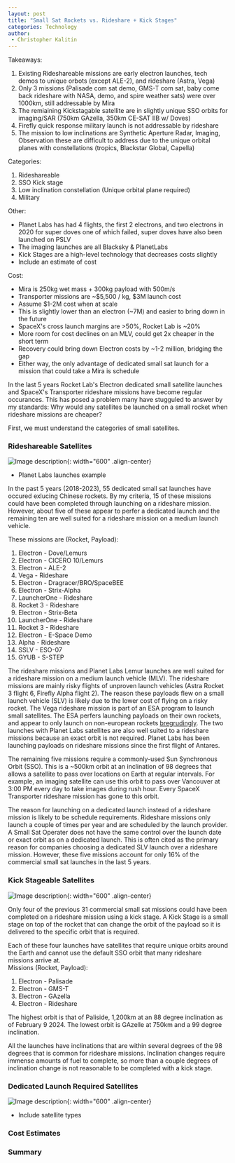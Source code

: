 ```yaml
---
layout: post
title: "Small Sat Rockets vs. Rideshare + Kick Stages"
categories: Technology
author:
 - Christopher Kalitin
---
```


Takeaways:
1. Existing Rideshareable missions are early electron launches, tech demos to unique orbots (except ALE-2), and rideshare (Astra, Vega)
2. Only 3 missions (Palisade com sat demo, GMS-T com sat, baby come back rideshare with NASA, demo, and spire weather sats) were over 1000km, still addressable by Mira
3. The remiaining Kickstagable satellite are in slightly unique SSO orbits for imaging/SAR (750km GAzella, 350km CE-SAT IIB w/ Doves)
4. Firefly quick response military launch is not addressable by rideshare
5. The mission to low inclinations are Synthetic Aperture Radar, Imaging, Observation these are difficult to address due to the unique orbital planes with constellations (tropics, Blackstar Global, Capella)

Categories:
1. Rideshareable
3. SSO Kick stage
4. Low inclination constellation (Unique orbital plane required)
5. Military

Other:
* Planet Labs has had 4 flights, the first 2 electrons, and two electrons in 2020 for super doves one of which failed, super doves have also been launched on PSLV
* The imaging launches are all Blacksky & PlanetLabs
* Kick Stages are a high-level technology that decreases costs slightly
* Include an estimate of cost

Cost:
* Mira is 250kg wet mass + 300kg payload with 500m/s
* Transporter missions are ~$5,500 / kg, $3M launch cost
* Assume $1-2M cost when at scale
* This is slightly lower than an electron (~7M) and easier to bring down in the future
* SpaceX's cross launch margins are >50%, Rocket Lab is ~20%
* More room for cost declines on an MLV, could get 2x cheaper in the short term
* Recovery could bring down Electron costs by ~1-2 million, bridging the gap
* Either way, the only advantage of dedicated small sat launch for a mission that could take a Mira is schedule

In the last 5 years Rocket Lab's Electron dedicated small satellite launches and SpaceX's Transporter rideshare missions have become regular occurances. This has posed a problem many have stugguled to answer by my standards: Why would any satellites be launched on a small rocket when rideshare missions are cheaper?

First, we must understand the categories of small satellites. 

### Rideshareable Satellites
![Image description]({{site.url}}/assets/images/2024-02-10/Small-Sat-Missions-Addressable-By-Rideshare.png){: width="600" .align-center}
+ Planet Labs launches example

In the past 5 years (2018-2023), 55 dedicated small sat launches have occured exlucing Chinese rockets. By my criteria, 15 of these missions could have been completed through launching on a rideshare mission. However, about five of these appear to perfer a dedicated launch and the remaining ten are well suited for a rideshare mission on a medium launch vehicle.

These missions are (Rocket, Payload):
1. Electron - Dove/Lemurs
2. Electron - CICERO 10/Lemurs
3. Electron - ALE-2
4. Vega     - Rideshare
5. Electron - Dragracer/BRO/SpaceBEE
6. Electron - Strix-Alpha
7. LauncherOne - Rideshare
8. Rocket 3 - Rideshare
9. Electron - Strix-Beta
10. LauncherOne - Rideshare
11. Rocket 3 - Rideshare
12. Electron - E-Space Demo
13. Alpha - Rideshare
14. SSLV - ESO-07
15. GYUB - S-STEP

The rideshare missions and Planet Labs Lemur launches are well suited for a rideshare mission on a medium launch vehicle (MLV). The rideshare missions are mainly risky flights of unproven launch vehicles (Astra Rocket 3 flight 6, Firefly Alpha flight 2). The reason these payloads flew on a small launch vehicle (SLV) is likely due to the lower cost of flying on a risky rocket. The Vega rideshare mission is part of an ESA program to launch small satellites. The ESA perfers launching payloads on their own rockets, and appear to only launch on non-european rockets <a href="https://spacenews.com/europe-considers-launching-copernicus-satellite-on-falcon-9/#:~:text=ESA%20and%20the%20European%20Commission%20already%20have%20plans%20for%20as,planned%20to%20launch%20in%20October.">bregrudingly</a>. The two launches with Planet Labs satellites are also well suited to a rideshare missions because an exact orbit is not required. Planet Labs has been launching payloads on rideshare missions since the first flight of Antares.

The remaining five missions require a commonly-used Sun Synchronous Orbit (SSO). This is a ~500km orbit at an inclination of 98 degrees that allows a satellite to pass over locations on Earth at regular intervals. For example, an imaging satellite can use this orbit to pass over Vancouver at 3:00 PM every day to take images during rush hour. Every SpaceX Transporter rideshare mission has gone to this orbit.

The reason for launching on a dedicated launch instead of a rideshare mission is likely to be schedule requirements. Rideshare missions only launch a couple of times per year and are scheduled by the launch provider. A Small Sat Operater does not have the same control over the launch date or exact orbit as on a dedicated launch. This is often cited as the primary reason for companies choosing a dedicated SLV launch over a rideshare mission. However, these five missions account for only 16% of the commercial small sat launches in the last 5 years.

### Kick Stageable Satellites
![Image description]({{site.url}}/assets/images/2024-02-10/Small-Sat-Missions-Addressable-By-Launch-Types.png){: width="600" .align-center}

Only four of the previous 31 commercial small sat missions could have been completed on a rideshare mission using a kick stage. A Kick Stage is a small stage on top of the rocket that can change the orbit of the payload so it is delivered to the specific orbit that is required.

Each of these four launches have satellites that require unique orbits around the Earth and cannot use the default SSO orbit that many rideshare missions arrive at.  
Missions (Rocket, Payload):
1. Electron - Palisade
1. Electron - GMS-T
1. Electron - GAzella
1. Electron - Rideshare

The highest orbit is that of Paliside, 1,200km at an 88 degree inclination as of February 9 2024. The lowest orbit is GAzelle at 750km and a 99 degree inclination.

All the launches have inclinations that are within several degrees of the 98 degrees that is common for rideshare missions. Inclination changes require immense amounts of fuel to complete, so more than a couple degrees of inclination change is not reasonable to be completed with a kick stage.

### Dedicated Launch Required Satellites
![Image description]({{site.url}}/assets/images/2024-02-10/Small-Sat-Types.png){: width="600" .align-center}
+ Include satellite types

### Cost Estimates


### Summary

